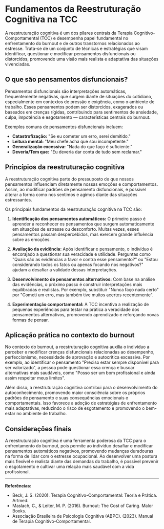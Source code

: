# Fundamentos da Reestruturação Cognitiva na TCC

A reestruturação cognitiva é um dos pilares centrais da Terapia Cognitivo-Comportamental (TCC) e desempenha papel fundamental no enfrentamento do burnout e de outros transtornos relacionados ao estresse. Trata-se de um conjunto de técnicas e estratégias que visam identificar, questionar e modificar pensamentos disfuncionais ou distorcidos, promovendo uma visão mais realista e adaptativa das situações vivenciadas.

## O que são pensamentos disfuncionais?

Pensamentos disfuncionais são interpretações automáticas, frequentemente negativas, que surgem diante de situações do cotidiano, especialmente em contextos de pressão e exigência, como o ambiente de trabalho. Esses pensamentos podem ser distorcidos, exagerados ou baseados em crenças rígidas, contribuindo para sentimentos de ansiedade, culpa, impotência e esgotamento — características centrais do burnout.

Exemplos comuns de pensamentos disfuncionais incluem:

- **Catastrofização:** "Se eu cometer um erro, serei demitido."
- **Leitura mental:** "Meu chefe acha que sou incompetente."
- **Generalização excessiva:** "Nada do que faço é suficiente."
- **Deveria/Tem que:** "Eu deveria dar conta de tudo sem reclamar."

## Princípios da reestruturação cognitiva

A reestruturação cognitiva parte do pressuposto de que nossos pensamentos influenciam diretamente nossas emoções e comportamentos. Assim, ao modificar padrões de pensamento disfuncionais, é possível alterar a forma como nos sentimos e agimos diante das situações estressantes.

Os principais fundamentos da reestruturação cognitiva na TCC são:

1. **Identificação dos pensamentos automáticos:** O primeiro passo é aprender a reconhecer os pensamentos que surgem automaticamente em situações de estresse ou desconforto. Muitas vezes, esses pensamentos passam despercebidos, mas exercem grande influência sobre as emoções.

2. **Avaliação da evidência:** Após identificar o pensamento, o indivíduo é encorajado a questionar sua veracidade e utilidade. Perguntas como "Quais são as evidências a favor e contra esse pensamento?" ou "Estou considerando todos os fatos ou apenas focando nos negativos?" ajudam a desafiar a validade dessas interpretações.

3. **Desenvolvimento de pensamentos alternativos:** Com base na análise das evidências, o próximo passo é construir interpretações mais equilibradas e realistas. Por exemplo, substituir "Nunca faço nada certo" por "Cometi um erro, mas também tive muitos acertos recentemente".

4. **Experimentação comportamental:** A TCC incentiva a realização de pequenas experiências para testar na prática a veracidade dos pensamentos alternativos, promovendo aprendizado e reforçando novas formas de pensar.

## Aplicação prática no contexto do burnout

No contexto do burnout, a reestruturação cognitiva auxilia o indivíduo a perceber e modificar crenças disfuncionais relacionadas ao desempenho, perfeccionismo, necessidade de aprovação e autocrítica excessiva. Por exemplo, ao identificar o pensamento "Preciso estar sempre disponível para ser valorizado", a pessoa pode questionar essa crença e buscar alternativas mais saudáveis, como "Posso ser um bom profissional e ainda assim respeitar meus limites".

Além disso, a reestruturação cognitiva contribui para o desenvolvimento do autoconhecimento, promovendo maior consciência sobre os próprios padrões de pensamento e suas consequências emocionais e comportamentais. Isso favorece a adoção de estratégias de enfrentamento mais adaptativas, reduzindo o risco de esgotamento e promovendo o bem-estar no ambiente de trabalho.

## Considerações finais

A reestruturação cognitiva é uma ferramenta poderosa da TCC para o enfrentamento do burnout, pois permite ao indivíduo desafiar e modificar pensamentos automáticos negativos, promovendo mudanças duradouras na forma de lidar com o estresse ocupacional. Ao desenvolver uma postura mais flexível e realista diante das demandas do trabalho, é possível prevenir o esgotamento e cultivar uma relação mais saudável com a vida profissional.

---

**Referências:**

- Beck, J. S. (2020). Terapia Cognitivo-Comportamental: Teoria e Prática. Artmed.
- Maslach, C., & Leiter, M. P. (2016). Burnout: The Cost of Caring. Malor Books.
- Associação Brasileira de Psicologia Cognitiva (ABPC). (2023). Manual de Terapia Cognitivo-Comportamental.
